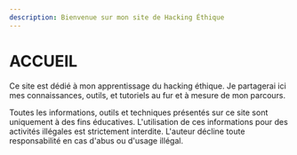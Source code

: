 ```yaml
---
description: Bienvenue sur mon site de Hacking Éthique
---
```


# ACCUEIL

Ce site est dédié à mon apprentissage du hacking éthique. Je partagerai ici mes connaissances, outils, et tutoriels au fur et à mesure de mon parcours.

Toutes les informations, outils et techniques présentés sur ce site sont uniquement à des fins éducatives. L'utilisation de ces informations pour des activités illégales est strictement interdite. L'auteur décline toute responsabilité en cas d'abus ou d'usage illégal.

